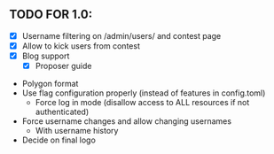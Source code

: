TODO FOR 1.0:
---

- [x] Username filtering on /admin/users/ and contest page
- [x] Allow to kick users from contest
- [x] Blog support
    - [x] Proposer guide
- Polygon format
- Use flag configuration properly (instead of features in config.toml)
    - Force log in mode (disallow access to ALL resources if not authenticated)
- Force username changes and allow changing usernames
    - With username history
- Decide on final logo

